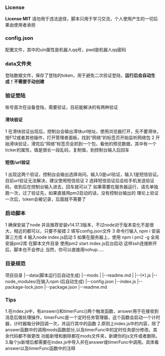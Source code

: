 ### License
**License MIT**
请勿用于违法途径，脚本只用于学习交流，个人使用产生的一切后果由使用者承担

### config.json
配置文件，其中的uin属性是机器人qq号，pwd是机器人qq密码

### data文件夹
登陆数据文件，保存了登陆的token，用于避免二次验证登陆，**运行后会自动生成！不需要手动创建**

### 验证登陆
账号首次在设备登陆，需要验证，目前能解决的有两种验证
  #### 滑块验证
  1 在滑块验证出现后，控制台会输出滑块url地址，使用浏览器打开，先不要滑块，按F12或者其他操作，打开管理者面板，找到“网络”的标签页开始监听网络包
  2 开始滑块验证，滑完后“网络”标签页会抓到一个包，看他的预览数据，其中有一个ticker的属性，值是很长一段乱码，复制值，到控制台输入后回车
  #### 短信/url验证
  1 出现这两个验证，控制台会输出选择询问。输入0是url验证，输入1是短信验证。目前url验证无法解决，建议使用短信验证
  2 选择短信验证后会给手机发送验证码，收到后在控制台输入进去，回车就可以了
如果需要在服务器运行，请先单独跑一次，过了验证先，如果直接用pm2启动的话，没有控制台输出的
理论上验证一次后，token会被记录，后面就不需要了

### 启动脚本
1 确保安装了node 并且推荐安装v14.17.3版本，不过node对于版本变化不是很大，相近的都可以，只要不报错
2 填写config.json文件
3 命令行输入 npm i 安装第三方库
4 输入node index.js启动
5 如果在服务器上，使用 npm i pm2 -g 全局安装pm2库
  在脚本文件目录 使用pm2 start index.js后台启动
  这样ssh连接断开后，脚本也不会停止
  当然，你可以直接用nohup.....

### 目录规范
项目目录
  |--data(脚本运行后自动生成)
  |--mods
  |   |--readme.md
  |   |--(*).js
  |--node_modules(在输入npm i后自动生成)
  |--config.json
  |--index.js
  |--package-lock.json
  |--package.json
  |--readme.md

### Tips
1.在index.js中，有answer()和timerFunc()两个触发函数，answer用于在接收到消息后做处理操作，timerFunc是一个定时任务管理器，这个函数会启动一个计时器，计时器每分钟回调一次，并运行其中的函数
2.原则上index.js中的内容，除了answer函数中的调用mods函数部分,以及timerFunc中的定时任务部分修改，其余代码都不做更改
功能新增和删除都在mods文件夹，新建你的js文件或者删除。
3.每个js新增后都需要在index.js中导入并在answer或timerFunc中调用。具体看answer以及timerFunc函数中的注释
